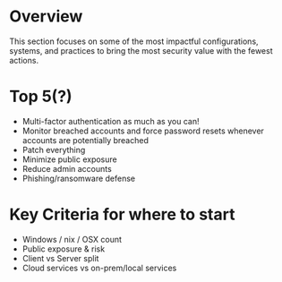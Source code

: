 # Overview
This section focuses on some of the most impactful configurations, systems, and practices to bring the most security value with the fewest actions.

# Top 5(?)
* Multi-factor authentication as much as you can! 
* Monitor breached accounts and force password resets whenever accounts are potentially breached
* Patch everything
* Minimize public exposure
* Reduce admin accounts
* Phishing/ransomware defense

# Key Criteria for where to start
* Windows / nix / OSX count
* Public exposure & risk
* Client vs Server split
* Cloud services vs on-prem/local services
